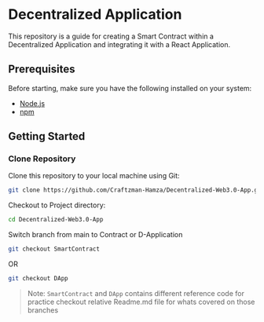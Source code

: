 # Decentralized Application

This repository is a guide for creating a Smart Contract within a Decentralized Application and integrating it with a React Application.

## Prerequisites

Before starting, make sure you have the following installed on your system:

- [Node.js](https://nodejs.org)
- [npm](https://www.npmjs.com/)

## Getting Started

### Clone Repository

Clone this repository to your local machine using Git:
   ```bash
   git clone https://github.com/Craftzman-Hamza/Decentralized-Web3.0-App.git
   ```

Checkout to Project directory:
   ```bash
   cd Decentralized-Web3.0-App
   ```

Switch branch from main to Contract or D-Application
   ```bash
   git checkout SmartContract
   ```
   OR
   ```bash
   git checkout DApp
   ```

> Note: 
`SmartContract` and `DApp` contains different reference code for practice checkout relative Readme.md file for whats covered on those branches
